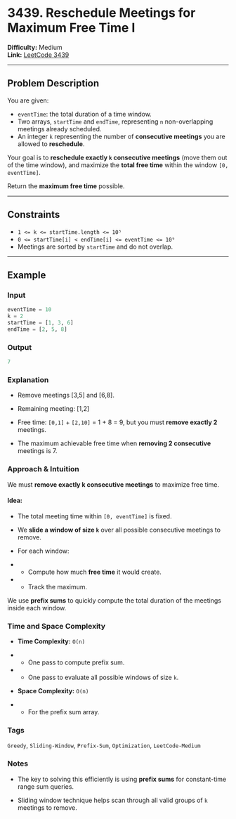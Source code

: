 # 3439. Reschedule Meetings for Maximum Free Time I

**Difficulty:** Medium  
**Link:** [LeetCode 3439](https://leetcode.com/problems/reschedule-meetings-for-maximum-free-time-i)

---

## Problem Description

You are given:
- `eventTime`: the total duration of a time window.
- Two arrays, `startTime` and `endTime`, representing `n` non-overlapping meetings already scheduled.
- An integer `k` representing the number of **consecutive meetings** you are allowed to **reschedule**.

Your goal is to **reschedule exactly `k` consecutive meetings** (move them out of the time window), and maximize the **total free time** within the window `[0, eventTime]`.

Return the **maximum free time** possible.

---

## Constraints

- `1 <= k <= startTime.length <= 10⁵`
- `0 <= startTime[i] < endTime[i] <= eventTime <= 10⁹`
- Meetings are sorted by `startTime` and do not overlap.

---

## Example

### Input
```python
eventTime = 10
k = 2
startTime = [1, 3, 6]
endTime = [2, 5, 8]
```

### Output
```python
7
```

### Explanation

- Remove meetings [3,5] and [6,8].

- Remaining meeting: [1,2]

- Free time: `[0,1]` + `[2,10]` = 1 + 8 = 9, but you must **remove exactly 2** meetings.

- The maximum achievable free time when **removing 2 consecutive** meetings is 7.

### Approach & Intuition

We must **remove exactly k consecutive meetings** to maximize free time.

#### Idea:

-  The total meeting time within `[0, eventTime]` is fixed.

- We **slide a window of size `k`** over all possible consecutive meetings to remove.

- For each window:

- - Compute how much **free time** it would create.

- - Track the maximum.

We use **prefix sums** to quickly compute the total duration of the meetings inside each window.

### Time and Space Complexity

- **Time Complexity:** `O(n)`

- - One pass to compute prefix sum.

- - One pass to evaluate all possible windows of size `k`.

- **Space Complexity:** `O(n)`

- - For the prefix sum array.

### Tags

`Greedy`, `Sliding-Window`, `Prefix-Sum`, `Optimization`, `LeetCode-Medium`

### Notes

- The key to solving this efficiently is using **prefix sums** for constant-time range sum queries.

- Sliding window technique helps scan through all valid groups of `k` meetings to remove.